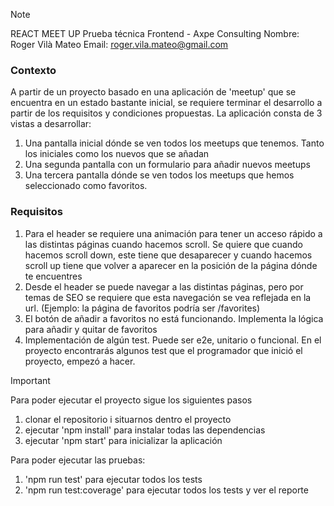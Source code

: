 > [!NOTE]  
> REACT MEET UP
> Prueba técnica Frontend - Axpe Consulting
> Nombre: Roger Vilà Mateo
> Email: roger.vila.mateo@gmail.com

### Contexto

A partir de un proyecto basado en una aplicación de 'meetup' que se encuentra en un estado bastante inicial, se requiere terminar el desarrollo a partir de los requisitos y condiciones propuestas. La aplicación consta de 3 vistas a desarrollar:

1. Una pantalla inicial dónde se ven todos los meetups que tenemos. Tanto los iniciales como los nuevos que se añadan
2. Una segunda pantalla con un formulario para añadir nuevos meetups
3. Una tercera pantalla dónde se ven todos los meetups que hemos seleccionado como favoritos.

### Requisitos

1. Para el header se requiere una animación para tener un acceso rápido a las distintas páginas cuando hacemos scroll. Se quiere que cuando hacemos scroll down, este tiene que desaparecer y cuando hacemos scroll up tiene que volver a aparecer en la posición de la página dónde te encuentres
2. Desde el header se puede navegar a las distintas páginas, pero por temas de SEO se requiere que esta navegación se vea reflejada en la url. (Ejemplo: la página de favoritos podría ser /favorites)
3. El botón de añadir a favoritos no está funcionando. Implementa la lógica para añadir y quitar de favoritos
4. Implementación de algún test. Puede ser e2e, unitario o funcional. En el proyecto encontrarás algunos test
   que el programador que inició el proyecto, empezó a hacer.

> [!IMPORTANT]  
> Para poder ejecutar el proyecto sigue los siguientes pasos
>
> 1. clonar el repositorio i situarnos dentro el proyecto
> 2. ejecutar 'npm install' para instalar todas las dependencias
> 3. ejecutar 'npm start' para inicializar la aplicación
>
> Para poder ejecutar las pruebas:
>
> 1. 'npm run test' para ejecutar todos los tests
> 2. 'npm run test:coverage' para ejecutar todos los tests y ver el reporte
